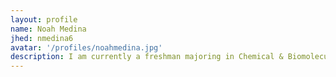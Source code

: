 ```yaml
---
layout: profile
name: Noah Medina
jhed: nmedina6
avatar: '/profiles/noahmedina.jpg'
description: I am currently a freshman majoring in Chemical & Biomolecular Engineering and Applied Math. I am interested in the applications of data science in nanotechnology, particularly kinetically self-assembling hydrogels. In my free time, I like to read, game, run, and practice taekwondo.
---
```

